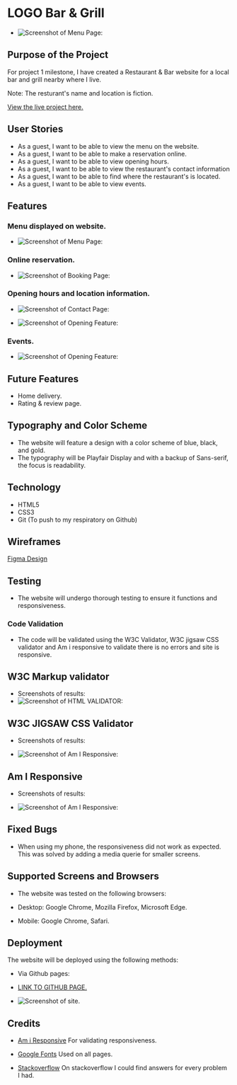 #  LOGO Bar & Grill
- ![Screenshot of Menu Page:](assets/readme-images/landing-page.jpg)


## Purpose of the Project
For project 1 milestone, I have created a Restaurant & Bar website for a local bar and grill nearby where I live.

Note: The resturant's name and location is fiction.


[View the live project here.](https://oskarj1993.github.io/Project1/)

## User Stories
- As a guest, I want to be able to view the menu on the website.
- As a guest, I want to be able to make a reservation online.
- As a guest, I want to be able to view opening hours.
- As a guest, I want to be able to view the restaurant's contact information
- As a guest, I want to be able to find where the restaurant's is located.
- As a guest, I want to be able to view events.



## Features


### Menu displayed on website.
- ![Screenshot of Menu Page:](assets/readme-images/menu-feature.jpg)

### Online reservation.

- ![Screenshot of Booking Page:](assets/readme-images/booking-feature.jpg)

### Opening hours and location information.

- ![Screenshot of Contact Page:](assets/readme-images/contact-feature.jpg)

- ![Screenshot of Opening Feature:](assets/readme-images/opening-hours-feature.jpg)


### Events.

- ![Screenshot of Opening Feature:](assets/readme-images/event-feature.jpg)


## Future Features
- Home delivery.
- Rating & review page.


## Typography and Color Scheme
- The website will feature a design with a color scheme of blue, black, and gold.
- The typography will be Playfair Display and with a backup of Sans-serif, the focus is readability.

## Technology
- HTML5
- CSS3
- Git (To push to my respiratory on Github)

## Wireframes

[Figma Design](https://www.figma.com/file/wayT9Z27AmAV2XAdUMhyq8/Untitled?node-id=1%3A38&t=IXN6iC1Ou8AhZM1w-1 "Link to Figma")

## Testing
- The website will undergo thorough testing to ensure it functions and responsiveness.

### Code Validation
- The code will be validated using the W3C Validator, W3C jigsaw CSS validator and Am i responsive to validate there is no errors and site is responsive.



## W3C Markup validator
- Screenshots of results:
- ![Screenshot of HTML VALIDATOR:](assets/readme-images/html-validator.jpg)


## W3C JIGSAW CSS Validator
- Screenshots of results:

- ![Screenshot of Am I Responsive:](assets/readme-images/css-validator.jpg)

## Am I Responsive
- Screenshots of results:

- ![Screenshot of Am I Responsive:](assets/readme-images/responsive-test.jpg)


## Fixed Bugs
- When using my phone, the responsiveness did not work as expected. This was solved by adding a media querie for smaller screens.


## Supported Screens and Browsers
- The website was tested on the following browsers:

- Desktop: Google Chrome, Mozilla Firefox, Microsoft Edge.
- Mobile: Google Chrome, Safari.

## Deployment
The website will be deployed using the following methods:

- Via Github pages:
- [LINK TO GITHUB PAGE.](https://oskarj1993.github.io/Project1/)
 
- ![Screenshot of site.](assets/readme-images/screenshots-of-live-readme.jpg)


## Credits
- [Am i Responsive](http://ami.responsivedesign.is) For validating responsiveness.

- [Google Fonts](https://fonts.googleapis.com/css2?family=Playfair+Display:wght@400;700&display=swap) Used on all pages.

- [Stackoverflow](https://stackoverflow.com/) On stackoverflow I could find answers for every problem I had.




